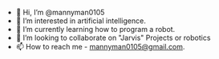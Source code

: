 - 👋 Hi, I’m @mannyman0105
- 👀 I’m interested in artificial intelligence. 
- 🌱 I’m currently learning how to program a robot.
- 💞️ I’m looking to collaborate on "Jarvis" Projects or robotics
- 📫 How to reach me - mannyman0105@gmail.com.

<!---
mannyman0105/mannyman0105 is a ✨ special ✨ repository because its `README.md` (this file) appears on your GitHub profile.
You can click the Preview link to take a look at your changes.
--->

